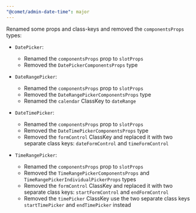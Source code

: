 ```yaml
---
"@comet/admin-date-time": major
---
```


Renamed some props and class-keys and removed the `componentsProps` types:

-   `DatePicker`:

    -   Renamed the `componentsProps` prop to `slotProps`
    -   Removed the `DatePickerComponentsProps` type

-   `DateRangePicker`:

    -   Renamed the `componentsProps` prop to `slotProps`
    -   Removed the `DateRangePickerComponentsProps` type
    -   Renamed the `calendar` ClassKey to `dateRange`

-   `DateTimePicker`:

    -   Renamed the `componentsProps` prop to `slotProps`
    -   Removed the `DateTimePickerComponentsProps` type
    -   Removed the `formControl` ClassKey and replaced it with two separate class keys: `dateFormControl` and `timeFormControl`

-   `TimeRangePicker`:

    -   Renamed the `componentsProps` prop to `slotProps`
    -   Removed the `TimeRangePickerComponentsProps` and `TimeRangePickerIndividualPickerProps` types
    -   Removed the `formControl` ClassKey and replaced it with two separate class keys: `startFormControl` and `endFormControl`
    -   Removed the `timePicker` ClassKey use the two separate class keys `startTimePicker` and `endTimePicker` instead
